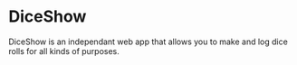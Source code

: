 # DiceShow
DiceShow is an independant web app that allows you to make and log dice rolls for all kinds of purposes.

